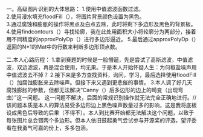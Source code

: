 一。高级图片识别的大体思路：
1.使用中值滤波函数过滤。  
2.使用漫水填充floodFill（），将图片背景颜色设置为黑色。  
3.通过腐蚀和膨胀的操作将黑点及白点去除，此时将剩下多边形及黑色的背景板。  
4.使用findcontours（）寻找轮廓，我在此处用面积大小将轮廓分为两部分，接着用不同精度的approxPolyDp（）进行多边形逼近。
5.最后通过approxPolyDp（）返回的N*1的Mat中的行数来判断多边形顶点数。

二.本人心路历程：
1.拿到赛题的时候是一脸懵逼，先是尝试了高斯滤波，中值滤波，双边滤波，再是混合使用，均无果。于是本人开始怀疑人生：为何椒盐噪声用中值滤波去不掉？
2.接下来是多方查找资料，询问，学习，最后选择使用floodFill（）加腐蚀膨胀来去除噪声。但接下来又遇到更悲催的事情。
3.本人调了好几天腐蚀膨胀的参数，但都无法解决“Canny（）后多边形的边上的畸变（出现弯曲）”这一问题。 这一问题不解决，后面的常规识别操作就无法完全正确地进行。//该问题本质是本人的算法易受多边形边上黑色噪声数量过多的影响，这是我将底板设成黑色后导致的后果（不得不）。本人到比赛开始都无法解决这个问题，以致于每张图片总会错两个多边形。但本人依旧鼓起勇气尝试参与开源奖的评选，望评委看在我勇气可嘉的份上，多多包涵。
